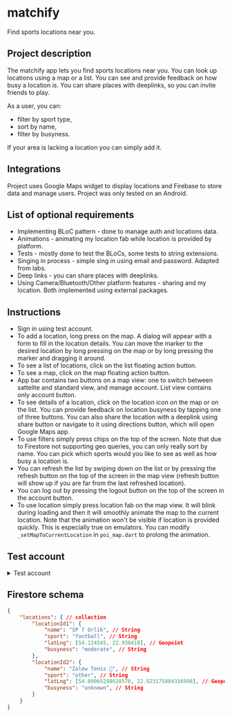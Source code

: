 # matchify

Find sports locations near you.

## Project description

The matchify app lets you find sports locations near you.
You can look up locations using a map or a list.
You can see and provide feedback on how busy a location is.
You can share places with deeplinks, so you can invite friends to play.

As a user, you can:
 - filter by sport type,
 - sort by name,
 - filter by busyness.

If your area is lacking a location you can simply add it.

## Integrations

Project uses Google Maps widget to display locations and Firebase to store data and manage users.
Project was only tested on an Android.

## List of optional requirements

- Implementing BLoC pattern - done to manage auth and locations data.
- Animations - animating my location fab while location is provided by platform.
- Tests - mostly done to test the BLoCs, some tests to string extensions.
- Singing in process - simple sing in using email and password. Adapted from labs.
- Deep links - you can share places with deeplinks.
- Using Camera/Bluetooth/Other platform features - sharing and my location. Both implemented using external packages.


## Instructions

- Sign in using test account.
- To add a location, long press on the map. A dialog will appear with a form to fill in the location details. You can move the marker to the desired location by long pressing on the map or by long pressing the marker and dragging it around.
- To see a list of locations, click on the list floating action button.
- To see a map, click on the map floating action button.
- App bar contains two buttons on a map view: one to switch between sattelite and standard view, and manage account. List view contains only account button.
- To see details of a location, click on the location icon on the map or on the list. You can provide feedback on location busyness by tapping one of three buttons. You can also share the location with a deeplink using share button or navigate to it using directions button, which will open Google Maps app.
- To use filters simply press chips on the top of the screen. Note that due to Firestore not supporting geo queries, you can only really sort by name. You can pick which sports would you like to see as well as how busy a location is.
- You can refresh the list by swiping down on the list or by pressing the refresh button on the top of the screen in the map view (refresh button will show up if you are far from the last refreshed location).
- You can log out by pressing the logout button on the top of the screen in the account button.
- To use location simply press location fab on the map view. It will blink during loading and then it will smoothly animate the map to the current location. Note that the animation won't be visible if location is provided quickly. This is especially true on emulators. You can modify ```_setMapToCurrentLocation``` in ```poi_map.dart``` to prolong the animation.

## Test account
<details>
    <summary>Test account</summary>

    test@matchify.com
    pass123
</details>


## Firestore schema
```json
{
    "locations": { // collection
        "locationId1": {
            "name": "SP 7 Orlik", // String
            "sport": "football", // String
            "latLng": [54.124545, 22.938418], // Geopoint
            "busyness": "moderate", // String
        },
        "locationId2": {
            "name": "Zalew Tenis 🎾", // String
            "sport": "other", // String
            "latLng": [54.09065298628576, 22.923175804316998], // Geopoint
            "busyness": "unknown", // String
        }
    }
}
```


